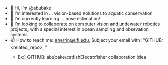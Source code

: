 - 👋 Hi, I’m @abubake
- 👀 I’m interested in ... vision-based solutions to aquatic conservation
- 🌱 I’m currently learning ... pose estimation!
- 💞️ I’m looking to collaborate on computer vision and undewater robotics projects, with a special interest in ocean sampling and obsevation systems
- 📫 How to reach me: eherrin@ufl.edu, Subject your email with: "GITHUB: <related_repo>, <two-three word summary of what you are emailing about>"
  - Ex:) GITHUB: abubake/catfishElectrofisher collaboration idea

<!---
abubake/abubake is a ✨ special ✨ repository because its `README.md` (this file) appears on your GitHub profile.
You can click the Preview link to take a look at your changes.
--->
